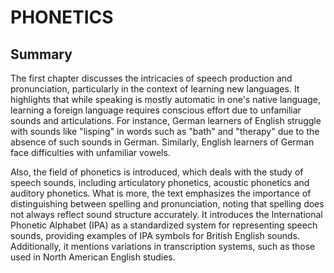 # PHONETICS
## Summary 
The first chapter discusses the intricacies of speech production and pronunciation, particularly in the context of learning new languages. It highlights that while speaking is mostly automatic in one's native language, learning a foreign language requires conscious effort due to unfamiliar sounds and articulations. For instance, German learners of English struggle with sounds like "lisping" in words such as "bath" and "therapy" due to the absence of such sounds in German. Similarly, English learners of German face difficulties with unfamiliar vowels.

Also, the field of phonetics is introduced, which deals with the study of speech sounds, including articulatory phonetics, acoustic phonetics  and auditory phonetics. What is more, the text emphasizes the importance of distinguishing between spelling and pronunciation, noting that spelling does not always reflect sound structure accurately. It introduces the International Phonetic Alphabet (IPA) as a standardized system for representing speech sounds, providing examples of IPA symbols for British English sounds. Additionally, it mentions variations in transcription systems, such as those used in North American English studies.






